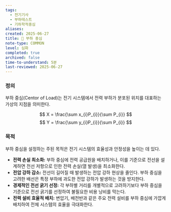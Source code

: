 ```yaml
---
tags:
  - 전기기사
  - 부하테스트
  - 기하학적중심
aliases: 
created: 2025-06-27
title: 📝 부하 중심
note-type: COMMON
level: 심화
completed: true
archived: false
time-to-understand: 5분
last-reviewed: 2025-06-27
---
```


### 정의
부하 중심(Centor of Load)는 전기 시스템에서 전력 부하가 분포된 위치를 대표하는 가상의 지점을 의미한다. 

$$
X = \frac{\sum x_{i}P_{i}}{\sum P_{i}}
$$
$$
Y = \frac{\sum y_{i}P_{i}}{\sum P_{i}}
$$

### 목적
부하 중심을 설정하는 주된 목적은 전기 시스템의 효율성과 안정성을 높이는 데 있다.
-   **전력 손실 최소화:** 부하 중심에 전력 공급원을 배치하거나, 이를 기준으로 전선을 설계하면 전선 저항으로 인한 전력 손실(열 발생)을 최소화한다.
-   **전압 강하 감소:** 전선이 길어질 때 발생하는 전압 강하 현상을 줄인다. 부하 중심을 고려한 배선은 특정 부하에 과도한 전압 강하가 발생하는 것을 방지한다.
-   **경제적인 전선 굵기 선정:** 각 부하별 거리를 개별적으로 고려하기보다 부하 중심을 기준으로 전선 굵기를 선정하여 불필요한 비용 낭비를 막는다.
-   **전력 설비 효율적 배치:** 변압기, 배전반과 같은 주요 전력 설비를 부하 중심에 가깝게 배치하여 전체 시스템의 효율을 극대화한다.